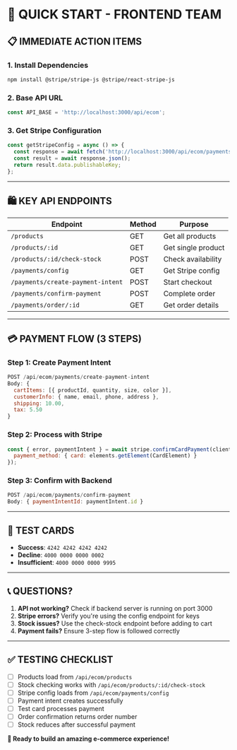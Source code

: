 # 🚀 **QUICK START - FRONTEND TEAM**

## **📋 IMMEDIATE ACTION ITEMS**

### **1. Install Dependencies**
```bash
npm install @stripe/stripe-js @stripe/react-stripe-js
```

### **2. Base API URL**
```javascript
const API_BASE = 'http://localhost:3000/api/ecom';
```

### **3. Get Stripe Configuration**
```javascript
const getStripeConfig = async () => {
  const response = await fetch('http://localhost:3000/api/ecom/payments/config');
  const result = await response.json();
  return result.data.publishableKey;
};
```

---

## **🛍️ KEY API ENDPOINTS**

| Endpoint | Method | Purpose |
|----------|---------|---------|
| `/products` | GET | Get all products |
| `/products/:id` | GET | Get single product |
| `/products/:id/check-stock` | POST | Check availability |
| `/payments/config` | GET | Get Stripe config |
| `/payments/create-payment-intent` | POST | Start checkout |
| `/payments/confirm-payment` | POST | Complete order |
| `/payments/order/:id` | GET | Get order details |

---

## **💳 PAYMENT FLOW (3 STEPS)**

### **Step 1: Create Payment Intent**
```javascript
POST /api/ecom/payments/create-payment-intent
Body: {
  cartItems: [{ productId, quantity, size, color }],
  customerInfo: { name, email, phone, address },
  shipping: 10.00,
  tax: 5.50
}
```

### **Step 2: Process with Stripe**
```javascript
const { error, paymentIntent } = await stripe.confirmCardPayment(clientSecret, {
  payment_method: { card: elements.getElement(CardElement) }
});
```

### **Step 3: Confirm with Backend**
```javascript
POST /api/ecom/payments/confirm-payment
Body: { paymentIntentId: paymentIntent.id }
```

---

## **🧪 TEST CARDS**

- **Success**: `4242 4242 4242 4242`
- **Decline**: `4000 0000 0000 0002`
- **Insufficient**: `4000 0000 0000 9995`

---

## **📞 QUESTIONS?**

1. **API not working?** Check if backend server is running on port 3000
2. **Stripe errors?** Verify you're using the config endpoint for keys
3. **Stock issues?** Use the check-stock endpoint before adding to cart
4. **Payment fails?** Ensure 3-step flow is followed correctly

---

## **✅ TESTING CHECKLIST**

- [ ] Products load from `/api/ecom/products`
- [ ] Stock checking works with `/api/ecom/products/:id/check-stock`
- [ ] Stripe config loads from `/api/ecom/payments/config`
- [ ] Payment intent creates successfully
- [ ] Test card processes payment
- [ ] Order confirmation returns order number
- [ ] Stock reduces after successful payment

**🎉 Ready to build an amazing e-commerce experience!**
